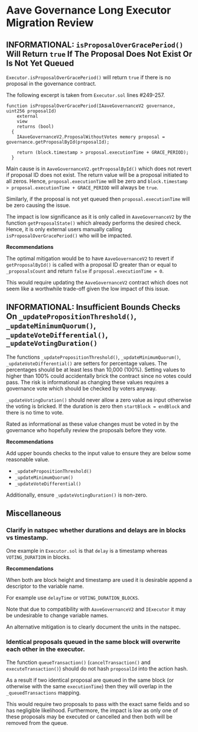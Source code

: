 # Aave Governance Long Executor Migration Review

## INFORMATIONAL: `isProposalOverGracePeriod()` Will Return `true` If The Proposal Does Not Exist Or Is Not Yet Queued

`Executor.isProposalOverGracePeriod()` will return `true` if there is no proposal in the governance contract.

The following excerpt is taken from `Executor.sol` lines #249-257.

```solidity
function isProposalOverGracePeriod(IAaveGovernanceV2 governance, uint256 proposalId)
    external
    view
    returns (bool)
  {
    IAaveGovernanceV2.ProposalWithoutVotes memory proposal = governance.getProposalById(proposalId);

    return (block.timestamp > proposal.executionTime + GRACE_PERIOD);
  }
```

Main cause is in `AaveGovernanceV2.getProposalById()` which does not revert if proposal ID does not exist.
The return value will be a proposal initiated to all zeros.
Hence, `proposal.executionTime` will be zero and `block.timestamp > proposal.executionTime + GRACE_PERIOD` will always be `true`.

Similarly, if the proposal is not yet queued then `proposal.executionTime` will be zero causing the issue.

The impact is low significance as it is only called in `AaveGovernanceV2` by the function `getProposalState()` which already performs the desired check.
Hence, it is only external users manually calling `isProposalOverGracePeriod()` who will be impacted.

**Recommendations**

The optimal mitigation would be to have `AaveGovernanceV2` to revert if `getProposalById()` is called with a proposal ID greater than or equal to `_proposalsCount` and return `false` if `proposal.executionTime = 0`.

This would require updating the `AaveGovernanceV2` contract which does not seem like a worthwhile trade-off given the low impact of this issue.


## INFORMATIONAL: Insufficient Bounds Checks On `_updatePropositionThreshold()`, `_updateMinimumQuorum()`, `_updateVoteDifferential()`, `_updateVotingDuration()`

The functions `_updatePropositionThreshold()`, `_updateMinimumQuorum()`, `_updateVoteDifferential()` are setters for percentage values.
The percentages should be at least less than 10,000 (100%).
Setting values to higher than 100% could accidentally brick the contract since no votes could pass.
The risk is informational as changing these values requires a governance vote which should be checked by voters anyway.

`_updateVotingDuration()` should never allow a zero value as input otherwise the voting is bricked.
If the duration is zero then `startBlock = endBlock` and there is no time to vote.

Rated as informational as these value changes must be voted in by the governance who hopefully review the proposals before they vote.

**Recommendations**

Add upper bounds checks to the input value to ensure they are below some reasonable value.
- `_updatePropositionThreshold()`
- `_updateMinimumQuorum()`
- `_updateVoteDifferential()`

Additionally, ensure `_updateVotingDuration()` is non-zero.


## Miscellaneous

### Clarify in natspec whether durations and delays are in blocks vs timestamp.

One example in `Executor.sol` is that `delay` is a timestamp whereas `VOTING_DURATION` in blocks.

**Recommendations**

When both are block height and timestamp are used it is desirable append a descriptor to the variable name.

For example use `delayTime` or `VOTING_DURATION_BLOCKS`.

Note that due to compatibility with `AaveGovernanceV2` and `IExecutor` it may be undesirable to change variable names.

An alternative mitigation is to clearly document the units in the natspec.

### Identical proposals queued in the same block will overwrite each other in the executor.

The function `queueTransaction()` (`cancelTransaction()` and `executeTransaction()`) should do not hash `proposalId` into the action hash.

As a result if two identical proposal are queued in the same block (or otherwise with the same `executionTime`) then they will overlap in the `_queuedTransactions` mapping.

This would require two proposals to pass with the exact same fields and so has negligible likelihood. Furthermore, the impact is low as only one of these proposals may be executed or cancelled and then both will be removed from the queue.